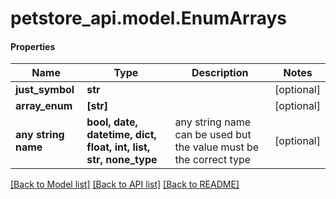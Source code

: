 # petstore_api.model.EnumArrays

#### Properties
Name | Type | Description | Notes
------------ | ------------- | ------------- | -------------
**just_symbol** | **str** |  | [optional] 
**array_enum** | **[str]** |  | [optional] 
**any string name** | **bool, date, datetime, dict, float, int, list, str, none_type** | any string name can be used but the value must be the correct type | [optional]

[[Back to Model list]](../../README.md#documentation-for-models) [[Back to API list]](../../README.md#documentation-for-api-endpoints) [[Back to README]](../../README.md)

